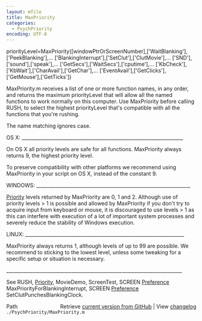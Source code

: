 ```yaml
---
layout: mfile
title: MaxPriority
categories:
  - PsychPriority
encoding: UTF-8
---
```


priorityLevel=MaxPriority\(\[windowPtrOrScreenNumber\],\['WaitBlanking'\],\['PeekBlanking'\],...
                            \['BlankingInterrupt'\],\['SetClut'\],\['ClutMovie'\],...
                            \['SND'\],\['sound'\],\['speak'\],...
                            \['GetSecs'\],\['WaitSecs'\],\['cputime'\],...
                            \['KbCheck'\],\['KbWait'\],\['CharAvail'\],\['GetChar'\],...
                            \['EventAvail'\],\['GetClicks'\],\['GetMouse'\],\['GetTicks'\]\)

MaxPriority.m receives a list of one or more function names, in any
order, and returns the maximum priorityLevel that will allow all the
named functions to work normally on this computer. Use MaxPriority
before calling RUSH, to select the highest priorityLevel that's
compatible with all the functions that you're rushing.

The name matching ignores case.

OS X: \_\_\_\_\_\_\_\_\_\_\_\_\_\_\_\_\_\_\_\_\_\_\_\_\_\_\_\_\_\_\_\_\_\_\_\_\_\_\_\_\_\_\_\_\_\_\_\_\_\_\_\_\_\_\_\_\_\_\_\_\_\_\_\_\_\_\_

On OS X all priority levels are safe for all functions. MaxPriority
always returns 9, the highest priority level.

To preserve compatibility with other platforms we recommend using
MaxPriority in your script on OS X, instead of the constant 9.

WINDOWS: \_\_\_\_\_\_\_\_\_\_\_\_\_\_\_\_\_\_\_\_\_\_\_\_\_\_\_\_\_\_\_\_\_\_\_\_\_\_\_\_\_\_\_\_\_\_\_\_\_\_\_\_\_\_\_\_\_\_\_\_\_\_\_\_

[Priority](/docs/Priority) levels returned by MaxPriority are 0, 1 and 2.
Although use of priority levels \> 1 is possible and allowed by MaxPriority
if you don't try to acquire input from keyboard or mouse, it is discouraged
to use levels \> 1 as this can interfere with execution of a lot of
important system processes and severely reduce the stability of
Windows execution.

LINUX: \_\_\_\_\_\_\_\_\_\_\_\_\_\_\_\_\_\_\_\_\_\_\_\_\_\_\_\_\_\_\_\_\_\_\_\_\_\_\_\_\_\_\_\_\_\_\_\_\_\_\_\_\_\_\_\_\_\_\_\_\_\_\_\_\_\_

MaxPriority always returns 1, although levels of up to 99 are possible.
We recommend to sticking to the lowest level, unless some tweaking for a
specific setup or situation is necessary.

\_\_\_\_\_\_\_\_\_\_\_\_\_\_\_\_\_\_\_\_\_\_\_\_\_\_\_\_\_\_\_\_\_\_\_\_\_\_\_\_\_\_\_\_\_\_\_\_\_\_\_\_\_\_\_\_\_\_\_\_\_\_\_\_\_\_\_\_\_\_\_\_\_

See RUSH, [Priority](/docs/Priority), MovieDemo, ScreenTest, SCREEN [Preference](/docs/Preference) MaxPriorityForBlankingInterrupt,
SCREEN [Preference](/docs/Preference) SetClutPunchesBlankingClock.


<div class="code_header" style="text-align:right;">
  <span style="float:left;">Path&nbsp;&nbsp;</span> <span class="counter">Retrieve <a href=
  "https://raw.github.com/Psychtoolbox-3/Psychtoolbox-3/beta/./PsychPriority/MaxPriority.m">current version from GitHub</a> | View <a href=
  "https://github.com/Psychtoolbox-3/Psychtoolbox-3/commits/beta/./PsychPriority/MaxPriority.m">changelog</a></span>
</div>
<div class="code">
  <code>./PsychPriority/MaxPriority.m</code>
</div>
